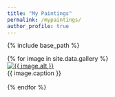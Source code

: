 ```yaml
---
title: "My Paintings"
permalink: /mypaintings/
author_profile: true
---
```


{% include base_path %}

<style>
  .gallery {
    display: flex;
    flex-wrap: wrap;
    justify-content: space-between;
  }

  .image {
    width: 48%; /* Adjust the width as needed */
    margin-bottom: 1rem;
  }

  @media (max-width: 768px) {
    .image {
      width: 100%; /* Change to full width on smaller screens */
    }
  }
</style>

<div class="mypaintings">
  {% for image in site.data.gallery %}
    <div class="image">
      <a href="{{ image.path }}">
        <img src="{{ image.path }}" alt="{{ image.alt }}">
      </a>
      <div class="caption">{{ image.caption }}</div>
    </div>
  {% endfor %}
</div>
